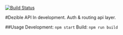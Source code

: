 [![Build Status](https://travis-ci.org/geclos/dezibel-api.svg?branch=master)](https://travis-ci.org/geclos/dezibel-api)

#Dezible API
In development. Auth & routing api layer.

##Usage
Development: `npm start`
Build: `npm run build`
